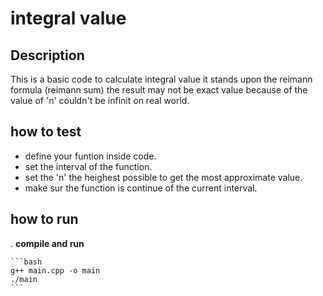 # integral value

## Description

This is a basic code to calculate integral value it stands upon the reimann formula
(reimann sum) the result may not be exact value because of the value of 'n' couldn't be infinit on real world.

## how to test 

- define your funtion inside code.
- set the interval of the function.
- set the 'n' the heighest possible to get the most approximate value.
- make sur the function is continue of the current interval.
 ## how to run
. **compile and run**

    ```bash
    g++ main.cpp -o main
    ./main
    ```
